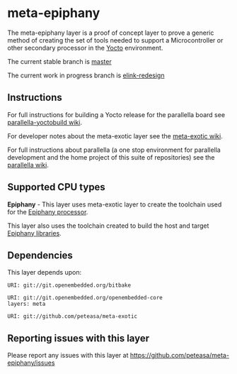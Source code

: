 # meta-epiphany

The meta-epiphany layer is a proof of concept layer to prove a generic method of creating the set of tools needed to support a Microcontroller or other secondary processor in the [Yocto](http://www.yoctoproject.org/docs/latest/yocto-project-qs/yocto-project-qs.html) environment.

The current stable branch is [master](https://github.com/peteasa/meta-epiphany/tree/master)

The current work in progress branch is [elink-redesign](https://github.com/peteasa/meta-epiphany/tree/elink-redesign)

## Instructions

For full instructions for building a Yocto release for the parallella board see [parallella-yoctobuild wiki](https://github.com/peteasa/parallella-yoctobuild/wiki).

For developer notes about the meta-exotic layer see the [meta-exotic wiki](https://github.com/peteasa/meta-exotic/wiki).

For full instructions about parallella (a one stop environment for parallella development and the home project of this suite of repositories) see the [parallella wiki](https://github.com/peteasa/parallella/wiki).

## Supported CPU types

**Epiphany** - This layer uses meta-exotic layer to create the toolchain used for the [Epiphany processor](http://www.adapteva.com/epiphanyiii).

This layer also uses the toolchain created to build the host and target [Epiphany libraries](https://github.com/adapteva/epiphany-libs).

## Dependencies

This layer depends upon:

	URI: git://git.openembedded.org/bitbake

	URI: git://git.openembedded.org/openembedded-core
	layers: meta

	URI: git://github.com/peteasa/meta-exotic

## Reporting issues with this layer

Please report any issues with this layer at https://github.com/peteasa/meta-epiphany/issues
